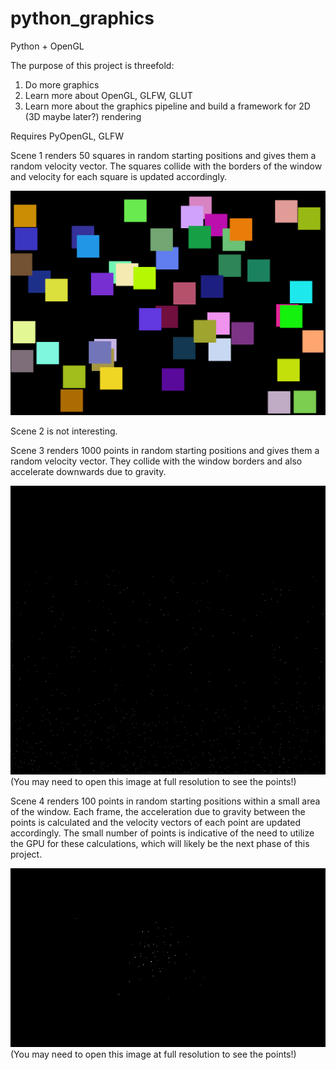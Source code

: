 # python_graphics
Python + OpenGL

The purpose of this project is threefold:
1) Do more graphics
2) Learn more about OpenGL, GLFW, GLUT
3) Learn more about the graphics pipeline and build a framework for 2D (3D maybe later?) rendering

Requires PyOpenGL, GLFW

Scene 1 renders 50 squares in random starting positions and gives them a random velocity vector. The squares collide with the borders of the window and velocity for each square is updated accordingly.

![Screenshot](images/screenshot.png)

Scene 2 is not interesting.

Scene 3 renders 1000 points in random starting positions and gives them a random velocity vector. They collide with the window borders and also accelerate downwards due to gravity.

![Screenshot2](images/screenshot2.png)
(You may need to open this image at full resolution to see the points!)

Scene 4 renders 100 points in random starting positions within a small area of the window. Each frame, the acceleration due to gravity between the points is calculated and the velocity vectors of each point are updated accordingly. The small number of points is indicative of the need to utilize the GPU for these calculations, which will likely be the next phase of this project.

![Screenshot3](images/screenshot3.png)
(You may need to open this image at full resolution to see the points!)
